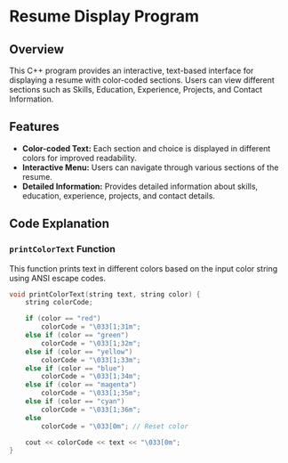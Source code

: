 # Resume Display Program

## Overview

This C++ program provides an interactive, text-based interface for displaying a resume with color-coded sections. Users can view different sections such as Skills, Education, Experience, Projects, and Contact Information.

## Features

- **Color-coded Text:** Each section and choice is displayed in different colors for improved readability.
- **Interactive Menu:** Users can navigate through various sections of the resume.
- **Detailed Information:** Provides detailed information about skills, education, experience, projects, and contact details.

## Code Explanation

### `printColorText` Function

This function prints text in different colors based on the input color string using ANSI escape codes.

```cpp
void printColorText(string text, string color) {
    string colorCode;

    if (color == "red")
        colorCode = "\033[1;31m";
    else if (color == "green")
        colorCode = "\033[1;32m";
    else if (color == "yellow")
        colorCode = "\033[1;33m";
    else if (color == "blue")
        colorCode = "\033[1;34m";
    else if (color == "magenta")
        colorCode = "\033[1;35m";
    else if (color == "cyan")
        colorCode = "\033[1;36m";
    else
        colorCode = "\033[0m"; // Reset color

    cout << colorCode << text << "\033[0m";
}
